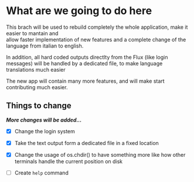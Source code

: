 # What are we going to do here
This brach will be used to rebuild completely the whole application, make it easier to mantain and  
allow faster implementation of new features and a complete change of the language from italian to english.

In addition, all hard coded outputs directlty from the Flux (like login messages) will be handled by a dedicated
file, to make language translations much easier

The new app will contain many more features, and will make start contributing much easier.

## Things to change
*__More changes will be added...__*
 - [x] Change the login system
 - [x] Take the text output form a dedicated file in a fixed location
 - [x] Change the usage of os.chdir() to have something more like how other terminals handle the current position on disk
 - [ ] Create `help` command


